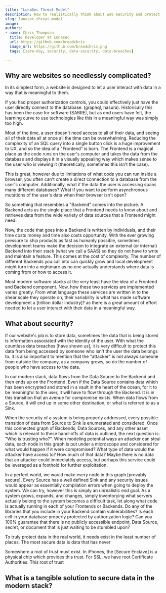 ```yaml
---
title: "LunaSec Threat Model"
description: How to realistically think about web security and protect sensitive data.
slug: lunasec-threat-model
image: 
authors:
- name: Chris Thompson
  title: Developer at Lunasec
  url: https://github.com/breadchris
  image_url: https://github.com/breadchris.png
  tags: [zero-day, security, data-security, data-breaches]

---
```

<!--
  ~ Copyright by LunaSec (owned by Refinery Labs, Inc)
  ~
  ~ Licensed under the Creative Commons Attribution-ShareAlike 4.0 International
  ~ (the "License"); you may not use this file except in compliance with the
  ~ License. You may obtain a copy of the License at
  ~
  ~ https://creativecommons.org/licenses/by-sa/4.0/legalcode
  ~
  ~ See the License for the specific language governing permissions and
  ~ limitations under the License.
  ~
-->

## Why are websites so needlessly complicated?

In its simplest form, a website is designed to let a user interact with data in a way that is meaningful to them.

If you had proper authorization controls, you could effectively just have the user directly connect to the database.
(graphql, hasura). Historically this has been the case for software (SABRE), but as end users have felt, the learning
curve to use technologies like this in a meaningful way was simply too high.

Most of the time, a user doesn't need access to all of their data, and seeing all of their data all at once all the time
can be overwhelming. Reducing the complexity of an SQL query into a single button click is a huge improvement to UX, and
so the idea of a "Frontend" is born. The Frontend is a magical place as the code runs on the user's computer and takes
the data from the database and displays it in a visually appealing way which makes sense to the user who is viewing it 
(theoretically, sometimes this isn't the case).

This is great, however due to limitations of what code you can run inside a browser, you often can't create a direct
connection to a database from the user's computer. Additionally, what if the data the user is accessing spans many different
databases? What if you want to perform asynchronous mutations of the user's data when their browser isn't open?

So something that resembles a "Backend" comes into the picture. A Backend acts as the single place that a Frontend needs
to know about and retrieves data from the wide variety of data sources that a Frontend might need.

Now, the code that goes
into a Backend is written by individuals, and their time costs money and time also costs opportunity. With the ever growing
pressure to ship products as fast as humanly possible, sometimes development teams make the decision to integrate an external
(or internal) Backend into their stack (what we call a SAAS) so they do not have to write and maintain a feature. This comes
at the cost of complexity. The number of different Backends you call into can quickly grow and local development might 
turn into a nightmare as no one actually understands where data is coming from or how to access it.

Most modern software stacks at the very least have the idea of a Frontend and Backend component. Now, how these two services
are implemented varies greatly. From what language these services are written in to the shear scale they operate on,
their variability is what has made software development a [trillion dollar industry]? as there is a great amount of effort
needed to let a user interact with their data in a meaningful way.

## What about security?
If our website's job is to store data, sometimes the data that is being stored is information associated with the identity
of the user. With what the countless data breaches [have shown us], it is very difficult to protect this data from being 
accessed by someone who isn't the user the data belongs to. It is also important to mention that the "attacker" is not
always someone from outside the company, as a company grows, so do the number of people who have access to the data.

In our modern stack, data flows from the Data Source to the Backend and then ends up on the Frontend. Even if the Data Source
contains data which has been encrypted and stored in a vault in the heart of the ocean, for it to be meaningful to the user,
it will have to flow through the Backend. It is in this transition that an avenue for compromise exists. When data flows
from a Source, it will end up in some other destination, or what is referred to as a Sink.

When the security of a system is being properly addressed, every possible transition of data from Source to Sink is enumerated
and considered. Once this connected graph of Backends, Data Sources, and any other asset which is relevant to these hand-offs
of data is outlined, the next question is: "Who is trusting who?". When modeling potential
ways an attacker can steal data, each node in this graph is put under a microscope and considered for what would happen
if it were compromised? What type of data would the attacker have access to? How much of that data?
Maybe there is no data that an attacker could immediately access, but perhaps this service could be leveraged as a foothold
for further exploitation.

In a perfect world, we would make every node in this graph [provably secure]. Every Source has a well defined Sink and any 
security issues would appear as essentially compilation errors when going to deploy the system. We can try, however this
is simply an unrealistic end goal. As a system grows, expands, and changes, simply inventorying what servers actually
belong to the system becomes a difficult task, let along what code is actually running in each of your Frontends or Backends.
Do any of the libraries that you include in your Backend contain vulnerabilities? Is each cell in your database properly
protected by authorization logic? Can you 100% guarantee that there is no publicly accessible endpoint, Data Source,
secret, or document that is just waiting to be stumbled upon?

To truly protect data in the real world, it needs exist in the least number of places. The most secure data is data that
has never 

Somewhere a root of trust must exist. In iPhones, the [Secure Enclave] is a physical chip which provides this trust.
For SSL, we have root Certificate Authorities. This root of trust

## What is a tangible solution to secure data in the modern stack?